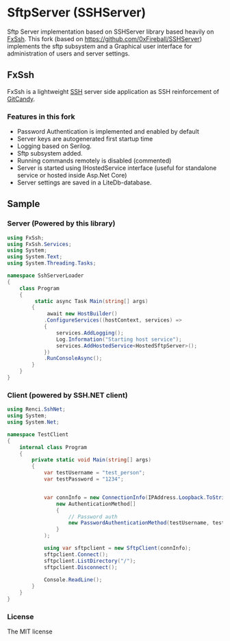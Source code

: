 
# SftpServer (SSHServer)

Sftp Server implementation based on SSHServer library based heavily on [FxSsh](https://github.com/Aimeast/FxSsh). This fork (based on https://github.com/0xFireball/SSHServer) implements the sftp subsystem and a Graphical user interface for administration of users and server settings.

## FxSsh

FxSsh is a lightweight [SSH](http://en.wikipedia.org/wiki/Secure_Shell) server side application as SSH reinforcement of [GitCandy](https://github.com/Aimeast/GitCandy). 

### Features in this fork

- Password Authentication is implemented and enabled by default
- Server keys are autogenerated first startup time
- Logging based on Serilog.
- Sftp subsystem added. 
- Running commands remotely is disabled (commented)
- Server is started using IHostedService interface (useful for standalone service or hosted inside Asp.Net Core)
- Server settings are saved in a LiteDb-database.


## Sample

### Server (Powered by this library)

```csharp
using FxSsh;
using FxSsh.Services;
using System;
using System.Text;
using System.Threading.Tasks;

namespace SshServerLoader
{
    class Program
    {
         static async Task Main(string[] args)
        {
             await new HostBuilder()
            .ConfigureServices((hostContext, services) =>
            {
                services.AddLogging();
                Log.Information("Starting host service");
                services.AddHostedService<HostedSftpServer>();
            })
            .RunConsoleAsync();
        }
    }
}
```

### Client (powered by SSH.NET client)

```csharp
using Renci.SshNet;
using System;
using System.Net;

namespace TestClient
{
    internal class Program
    {
        private static void Main(string[] args)
        {
            var testUsername = "test_person";
            var testPassword = "1234";


            var connInfo = new ConnectionInfo(IPAddress.Loopback.ToString(), 22, testUsername,
                new AuthenticationMethod[]
                {
                    // Password auth
                    new PasswordAuthenticationMethod(testUsername, testPassword)
                }
            );

            using var sftpclient = new SftpClient(connInfo);
            sftpclient.Connect();
            sftpclient.ListDirectory("/");
            sftpclient.Disconnect();
            
            Console.ReadLine();
        }
    }
}
```

### License

The MIT license
